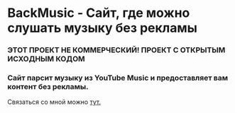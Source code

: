 # BackMusic - Сайт, где можно слушать музыку без рекламы
### ЭТОТ ПРОЕКТ НЕ КОММЕРЧЕСКИЙ! ПРОЕКТ С ОТКРЫТЫМ ИСХОДНЫМ КОДОМ
### Сайт парсит музыку из YouTube Music и предоставляет вам контент без рекламы.

Связаться со мной можно [тут.](https://t.me/mr_lukov)
